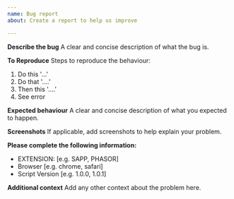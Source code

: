```yaml
---
name: Bug report
about: Create a report to help us improve

---
```


**Describe the bug**
A clear and concise description of what the bug is.

**To Reproduce**
Steps to reproduce the behaviour:
1. Do this '...'
2. Do that '....'
3. Then this '....'
4. See error

**Expected behaviour**
A clear and concise description of what you expected to happen.

**Screenshots**
If applicable, add screenshots to help explain your problem.

**Please complete the following information:**
 - EXTENSION: [e.g. SAPP, PHASOR]
 - Browser [e.g. chrome, safari]
 - Script Version [e.g. 1.0.0, 1.0.1]

**Additional context**
Add any other context about the problem here.
